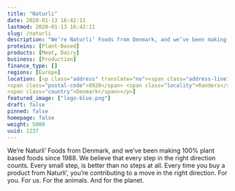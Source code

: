 ```yaml
---
title: "Naturli"
date: 2020-01-13 16:42:11
lastmod: 2020-01-13 16:42:11
slug: /naturli
description: "We’re Naturli’ Foods from Denmark, and we’ve been making 100% plant based foods since 1988. We believe that every step in the right direction counts. Every small step, is better than no steps at all. Every time you buy a product from Naturli’, you’re contributing to a move in the right direction. For you. For us. For the animals. And for the planet."
proteins: [Plant-Based]
products: [Meat, Dairy]
business: [Production]
finance_type: []
regions: [Europe]
location: [<p class="address" translate="no"><span class="address-line1">Smedevænget</span><br>
<span class="postal-code">8920</span> <span class="locality">Randers</span><br>
<span class="country">Denmark</span></p>]
featured_image: ["logo-blue.png"]
draft: false
pinned: false
homepage: false
weight: 5000
uuid: 1237
---
```

<p>We’re Naturli’ Foods from Denmark, and we’ve been making 100% plant based foods since 1988. We believe that every step in the right direction counts. Every small step, is better than no steps at all. Every time you buy a product from Naturli’, you’re contributing to a move in the right direction. For you. For us. For the animals. And for the planet.</p>
